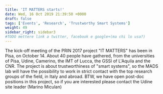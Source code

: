 ```yaml
---
title: 'IT MATTERS starts!'
date: Wed, 16 Oct 2019 21:39:50 +0000
draft: false
tags: ['Events', 'Research', 'Trustworthy Smart Systems']
weight: 49
sidebar_right: sidebar3
#TODO mettere link a twitter, facebook e google+(ma chi lo usa?)
---
```


The kick-off meeting of the PRIN 2017 project "IT MATTERS" has been in Pisa, on October 14. About 40 people have gathered, from the universities of Pisa, Udine, Camerino, the IMT of Lucca, the GSSI of L'Aquila and the CNR. The project is about trustworthiness of "smart systems", so the MADS lab will have the possibility to work in strict contact with the top research groups of the field, in Italy and abroad. BTW, we have open post-doc positions in this project, so if you are interested please contact the Udine site leader (Marino Miculan)